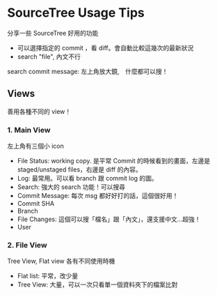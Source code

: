 # SourceTree Usage Tips

分享一些 SourceTree 好用的功能

- 可以選擇指定的 commit ，看 diff。會自動比較這幾次的最新狀況
- search "file", 內文不行

search commit message: 左上角放大鏡,　什麼都可以搜！


## Views

善用各種不同的 view！

### 1. Main View

左上角有三個小 icon

- File Status: working copy. 是平常 Commit 的時候看到的畫面，左邊是 staged/unstaged files，右邊是 diff 的內容。
- Log: 最常用。可以看 branch 跟 commit log 的圖。
- Search: 強大的 search 功能！可以搜尋
 - Commit Message: 每次 msg 都好好打的話，這個很好用！
 - Commit SHA
 - Branch
 - File Changes: 這個可以搜「檔名」跟「內文」，還支援中文...超強！
 - User


### 2. File View

Tree View, Flat view 各有不同使用時機

- Flat list: 平常，改少量
- Tree View: 大量，可以一次只看單一個資料夾下的檔案比對
